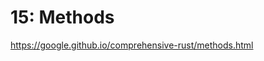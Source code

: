 # 15: Methods

https://google.github.io/comprehensive-rust/methods.html

<!-- MarkdownTOC -->

<!-- /MarkdownTOC -->
